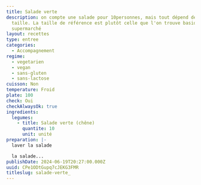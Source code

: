 ```yaml
---
title: Salade verte
description: on compte une salade pour 10personnes, mais tout dépend de sa
  taille. La taille de référence est plutôt celle que l'on trouve basiquement au
  supermarché
layout: recettes
type: entree
categories:
  - Accompagnement
regime:
  - vegetarien
  - vegan
  - sans-gluten
  - sans-lactose
cuisson: Non
temperature: Froid
plate: 100
check: Oui
checkAlwaysOk: true
ingredients:
  legumes:
    - title: Salade verte (chêne)
      quantite: 10
      unit: unité
preparation: |-
  laver la salade

  la salade...
publishDate: 2024-06-19T20:27:00.000Z
uuid: CPe1ODtGupq7cJEKG3FMR
titleslug: salade-verte_
---
```

